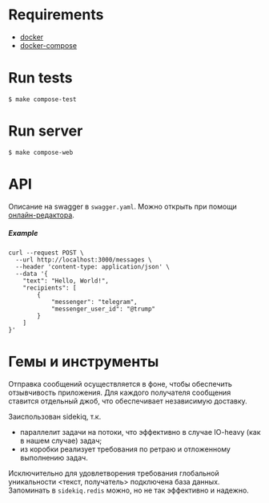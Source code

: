 # Requirements

- [docker](https://www.docker.io/)
- [docker-compose](https://docs.docker.com/compose/)

# Run tests
`$ make compose-test`

# Run server
`$ make compose-web`

# API

Описание на swagger в `swagger.yaml`. Можно открыть при помощи
[онлайн-редактора](https://editor.swagger.io/).

##### Example
```
curl --request POST \
  --url http://localhost:3000/messages \
  --header 'content-type: application/json' \
  --data '{
	"text": "Hello, World!",
	"recipients": [
		{
			"messenger": "telegram",
			"messenger_user_id": "@trump"
		}
	]
}'
```

# Гемы и инструменты

Отправка сообщений осуществляется в фоне, чтобы обеспечить отзывчивость
приложения. Для каждого получателя сообщения ставится отдельный джоб, что
обеспечивает независимую доставку.

Заиспользован sidekiq, т.к.
- параллелит задачи на потоки, что эффективно в случае IO-heavy (как в нашем
  случае) задач;
- из коробки реализует требования по ретраю и отложенному выполнению задач.

Исключительно для удовлетворения требования глобальной уникальности
<текст, получатель> подключена база данных. Запоминать в `sidekiq.redis` можно,
но не так эффективно и надежно.
